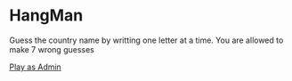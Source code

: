 # HangMan
<p>
Guess the country name by writting one letter at a time. You are allowed to make 7 wrong guesses </p>

<a href="http://omarazi.dev.fast.sheridanc.on.ca/hangman/main.php"> Play as Admin </a>
